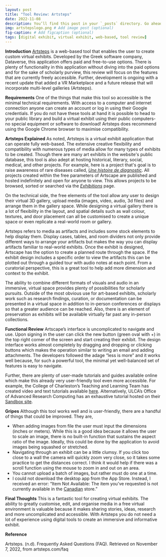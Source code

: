 ```yaml
---
layout: post
title: "Tool Review: Artsteps"
date: 2022-11-08 
description: You’ll find this post in your `_posts` directory. Go ahead and edit it and re-build the site to see your changes. # Add post description (optional)
img: artstepslogo.png # Add image post (optional)
fig-caption: # Add figcaption (optional)
tags: [digital exhibit, virtual exhibit, web-based, tool review]
---
```

**Introduction** 
[Artsteps][artsteps] is a web-based tool that enables the user to create custom virtual exhibits. Developed by the Greek software company, Dataverse, this application offers paid and free-to-use options. There is plenty of functionality in this application without diving into the paid options and for the sake of scholarly purview, this review will focus on the features that are currently freely accessible. Further, development is ongoing with a recent update that added a VR Marketplace and a future release that will incorporate multi-level galleries (Artsteps). 

**Requirements**
One of the things that make this tool so accessible is the minimal technical requirements. With access to a computer and internet connection anyone can create an account or log in using their Google credentials. If you do not have these tools at hand it is possible to head to your public library and build a virtual exhibit using their public computers- no special equipment or software to download! Artsteps does recommend using the Google Chrome browser to maximise compatibility. 

**Artsteps Explained**
As noted, Artsteps is a virtual exhibit application that can operate fully web-based. The extensive creative flexibility and compatibility with numerous types of media allow for many types of exhibits to be created. Though there are many art exhibits in the website's public database, this tool is also adept at hosting historical, literary, social, medical, and other projects. For example, here is a project that's goal is to raise awareness of rare diseases called, [_Une histoire de diagnostic_][histoire]. All projects created within the free parameters of Artscape are published and hosted indefinitely and open for anyone to view. This allows projects to be browsed, sorted or searched via the [_Exhibitions_][exhibits] page.

On the technical side, the free elements of the tool allow any user to design their virtual 3D gallery, upload media (images, video, audio, 3d files) and arrange them in the gallery space. While designing a virtual gallery there is a lot of flexibility in the layout, and spatial details such as wall colour, textures, and door placement can all be customised to create a unique space or even replicate a real-world room or gallery. 

Artsteps refers to media as artifacts and includes some stock elements to help display them. Display cases, tables, and room dividers not only provide different ways to arrange your artifacts but makes the way you can display artifacts familiar to real-world exhibits. Once the exhibit is designed, Artscape has the option to create a planned route through the space. If the exhibit design includes a specific order to view the artifacts this can be plotted out through a guided tour with audio notes at each point. From a curatorial perspective, this is a great tool to help add more dimension and context to the exhibit.

The ability to combine different formats of visuals and audio in an immersive, virtual space provides plenty of possibilities for scholarly pursuits. Outside of the most obvious use for art-based exhibits, scholarly work such as research findings, curation, or documentation can be presented in a virtual space in addition to in-person conferences or displays so that a greater audience can be reached. Also, there is an element of preservation as exhibits will be available virtually far past any in-person collections. 

**Functional Review**
Artscape’s interface is uncomplicated to navigate and use. Upon signing in the user can click the new button (green oval with +) in the top right corner of the screen and start creating their exhibit. The design interface works almost completely by dragging and dropping or clicking buttons which makes the operation similar to writing an email and adding attachments. The developers followed the adage “less is more” and it works well because, for such a powerful tool, the minimal yet well-balanced set of features is easy to navigate.

Further, there are plenty of user-made tutorials and guides available online which make this already very user-friendly tool even more accessible. For example, the College of Charleston’s Teaching and Learning Team has created video and text tutorials available [here][tutorials]. Alternatively, ULCA’s Office of Advanced Research Computing has an exhaustive tutorial hosted on their [Sandbox site][sandbox]. 

**Gripes**
Although this tool works well and is user-friendly, there are a handful of things that could be improved. They are, 
* When adding images from file the user must input the dimensions (inches or meters). While this is a good idea because it allows the user to scale an image, there is no built-in function that sustains the aspect ratio of the image. Ideally, this could be done by the application to avoid images being squashed or stretched.
* Navigating through an exhibit can be a little clumsy. If you click too close to a wall the camera will quickly zoom very close, so it takes some practice to get the distances correct. I think it would help if there was a scroll function using the mouse to zoom in and out on an area.  
* You cannot upload a batch of images, but rather must do one at a time. 
* I could not download the desktop app from the App Store. Instead, I received an error: “Item Not Available: The item you’ve requested is not currently available in the [Canadian][sadflag] store.” 

**Final Thoughts**
This is a fantastic tool for creating virtual exhibits. The ability to greatly customise, edit, and organise media in a free virtual environment is valuable because it makes sharing stories, ideas, research and more uncomplicated and accessible. With Artsteps you do not need a lot of experience using digital tools to create an immersive and informative exhibit. 

**Reference**

Artsteps. (n.d). Frequently Asked Questions (FAQ). Retrieved on November 7, 2022, from artsteps.com/faq 

[sadflag]: https://charatoon.com/photo/5373.png?20201002 
[sandbox]: https://sandbox.oarc.ucla.edu/artsteps-building-vr-exhibitions 
[tutorials]: https://blogs.cofc.edu/tlttutorials/2020/02/28/using-artsteps-to-create-a-virtual-gallery/
[histoire]: https://blog.artsteps.com/how-a-vr-exhibition-raised-awareness-on-rare-diseases-4648fd2449c7
[exhibits]: https://www.artsteps.com/explore
[artsteps]: https://www.artsteps.com 
